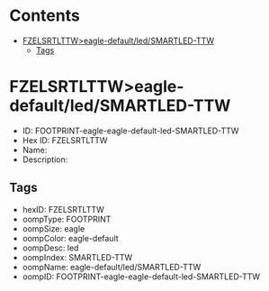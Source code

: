 



Contents
========

* [FZELSRTLTTW>eagle-default/led/SMARTLED-TTW](#fzelsrtlttweagle-defaultledsmartled-ttw)
	* [Tags](#tags)

# FZELSRTLTTW>eagle-default/led/SMARTLED-TTW

- ID: FOOTPRINT-eagle-eagle-default-led-SMARTLED-TTW
- Hex ID: FZELSRTLTTW
- Name: 
- Description: 

## Tags

- hexID: FZELSRTLTTW
- oompType: FOOTPRINT
- oompSize: eagle
- oompColor: eagle-default
- oompDesc: led
- oompIndex: SMARTLED-TTW
- oompName: eagle-default/led/SMARTLED-TTW
- oompID: FOOTPRINT-eagle-eagle-default-led-SMARTLED-TTW
